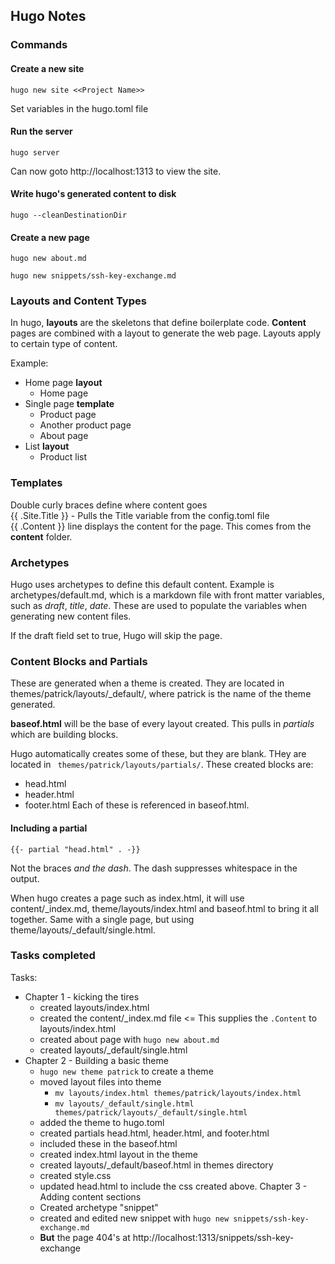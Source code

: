 ## Hugo Notes

### Commands

#### Create a new site

```hugo new site <<Project Name>>```

Set variables in the hugo.toml file

#### Run the server

```hugo server```

Can now goto http://localhost:1313 to view the site.

#### Write hugo's generated content to disk

```hugo --cleanDestinationDir```

#### Create a new page

```hugo new about.md```

```hugo new snippets/ssh-key-exchange.md```

### Layouts and Content Types

In hugo, __layouts__ are the skeletons that define boilerplate code. __Content__ pages are combined with a layout to generate the web page. Layouts apply to certain type of content.

Example:
* Home page __layout__
   * Home page
* Single page __template__
   * Product page
   * Another product page
   * About page
* List __layout__
   * Product list

### Templates

Double curly braces define where content goes  
{{ .Site.Title }} - Pulls the Title variable from the config.toml file   
{{ .Content }} line displays the content for the page. This comes from the __content__ folder.

### Archetypes

Hugo uses archetypes to define this default content. Example is archetypes/default.md, which is a markdown file with front matter variables, such as _draft_, _title_, _date_. These are used to populate the variables when generating new content files.

If the draft field set to true, Hugo will skip the page.

### Content Blocks and Partials

These are generated when a theme is created. They are located in themes/patrick/layouts/_default/, where patrick is the name of the theme generated.

__baseof.html__ will be the base of every layout created. This pulls in _partials_ which are building blocks. 

Hugo automatically creates some of these, but they are blank. THey are located in ` themes/patrick/layouts/partials/`. These created blocks are: 
* head.html
* header.html
* footer.html
Each of these is referenced in baseof.html.

#### Including a partial

```{{- partial "head.html" . -}}```

Not the braces _and the dash_. The dash suppresses whitespace in the output. 

When hugo creates a page such as index.html, it will use content/_index.md, theme/layouts/index.html and baseof.html to bring it all together. Same with a single page, but using theme/layouts/_default/single.html.

### Tasks completed

Tasks:
* Chapter 1 - kicking the tires
  * created layouts/index.html
  * created the content/_index.md file  <= This supplies the `.Content` to layouts/index.html
  * created about page with `hugo new about.md`
  * created layouts/_default/single.html
* Chapter 2 - Building a basic theme
  * `hugo new theme patrick` to create a theme
  * moved layout files into theme
    * `mv layouts/index.html themes/patrick/layouts/index.html`
    * `mv layouts/_default/single.html themes/patrick/layouts/_default/single.html`
  * added the theme to hugo.toml
  * created partials head.html, header.html, and footer.html
  * included these in the baseof.html
  * created index.html layout in the theme
  * created layouts/_default/baseof.html in themes directory
  * created style.css
  * updated head.html to include the css created above.
Chapter 3 - Adding content sections
  * Created archetype "snippet"
  * created and edited new snippet with `hugo new snippets/ssh-key-exchange.md`
  * __But__ the page 404's at http://localhost:1313/snippets/ssh-key-exchange
